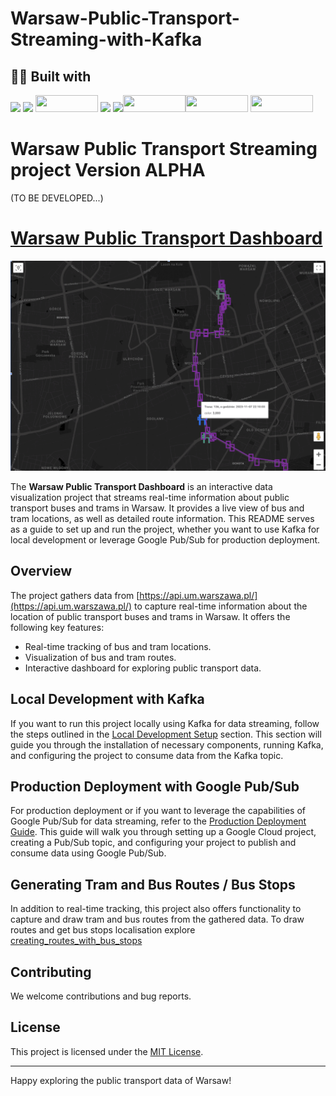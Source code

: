 # Warsaw-Public-Transport-Streaming-with-Kafka

## 👨‍💻 Built with
<img src="https://img.shields.io/badge/Python-FFD43B?style=for-the-badge&logo=python&logoColor=blue" /> <img src="https://img.shields.io/badge/Docker-2CA5E0?style=for-the-badge&logo=docker&logoColor=white"/> <img src="https://developers.redhat.com/sites/default/files/styles/article_feature/public/blog/2018/07/kafka-logo-wide.png?itok=_RFAAAS5" width="100" height="27,5" /> <img src="https://img.shields.io/badge/Pandas-2C2D72?style=for-the-badge&logo=pandas&logoColor=white" /> <img src="https://img.shields.io/badge/Numpy-777BB4?style=for-the-badge&logo=numpy&logoColor=white" /><img src="https://www.devagroup.pl/blog/wp-content/uploads/2022/10/logo-Google-Looker-Studio.png" width="100" height="27,5" /><img src="https://www.scitylana.com/wp-content/uploads/2019/01/Hello-BigQuery.png" width="100" height="27,5" /> <img src="https://insightfinder.com/wp-content/uploads/Google-Cloud-Pub-sub.png" width="100" height="27,5" />

# Warsaw Public Transport Streaming project Version ALPHA 
(TO BE DEVELOPED...)

# [Warsaw Public Transport Dashboard](https://lookerstudio.google.com/reporting/97c14ac0-4f79-4041-921a-1742a978bfd4)

![Project Screenshot](/dashboard-v1.gif)

The **Warsaw Public Transport Dashboard** is an interactive data visualization project that streams real-time information about public transport buses and trams in Warsaw. It provides a live view of bus and tram locations, as well as detailed route information. This README serves as a guide to set up and run the project, whether you want to use Kafka for local development or leverage Google Pub/Sub for production deployment.

## Overview

The project gathers data from [https://api.um.warszawa.pl/](https://api.um.warszawa.pl/) to capture real-time information about the location of public transport buses and trams in Warsaw. It offers the following key features:

- Real-time tracking of bus and tram locations.
- Visualization of bus and tram routes.
- Interactive dashboard for exploring public transport data.

## Local Development with Kafka

If you want to run this project locally using Kafka for data streaming, follow the steps outlined in the [Local Development Setup](/local-setup.md) section. This section will guide you through the installation of necessary components, running Kafka, and configuring the project to consume data from the Kafka topic.

## Production Deployment with Google Pub/Sub

For production deployment or if you want to leverage the capabilities of Google Pub/Sub for data streaming, refer to the [Production Deployment Guide](/production-deployment.md). This guide will walk you through setting up a Google Cloud project, creating a Pub/Sub topic, and configuring your project to publish and consume data using Google Pub/Sub.

## Generating Tram and Bus Routes / Bus Stops

In addition to real-time tracking, this project also offers functionality to capture and draw tram and bus routes from the gathered data. To draw routes and get bus stops localisation explore [creating_routes_with_bus_stops](/creating_routes_with_bus_stops)

## Contributing

We welcome contributions and bug reports.

## License

This project is licensed under the [MIT License](/LICENSE).

---

Happy exploring the public transport data of Warsaw!
